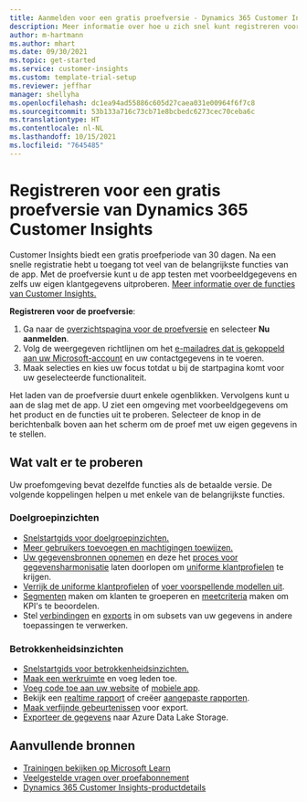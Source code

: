```yaml
---
title: Aanmelden voor een gratis proefversie - Dynamics 365 Customer Insights
description: Meer informatie over hoe u zich snel kunt registreren voor een gratis proefversie van Customer Insights. Verken de app en vind extra trainingsmateriaal.
author: m-hartmann
ms.author: mhart
ms.date: 09/30/2021
ms.topic: get-started
ms.service: customer-insights
ms.custom: template-trial-setup
ms.reviewer: jeffhar
manager: shellyha
ms.openlocfilehash: dc1ea94ad55886c605d27caea031e00964f6f7c8
ms.sourcegitcommit: 53b133a716c73cb71e8bcbedc6273cec70ceba6c
ms.translationtype: HT
ms.contentlocale: nl-NL
ms.lasthandoff: 10/15/2021
ms.locfileid: "7645485"
---
```

# <a name="sign-up-for-a-free-dynamics-365-customer-insights-trial"></a>Registreren voor een gratis proefversie van Dynamics 365 Customer Insights

Customer Insights biedt een gratis proefperiode van 30 dagen. Na een snelle registratie hebt u toegang tot veel van de belangrijkste functies van de app. Met de proefversie kunt u de app testen met voorbeeldgegevens en zelfs uw eigen klantgegevens uitproberen. [Meer informatie over de functies van Customer Insights.](overview.md)

**Registreren voor de proefversie**:

1. Ga naar de [overzichtspagina voor de proefversie](https://dynamics.microsoft.com/get-started/?appname=customerinsights) en selecteer **Nu aanmelden**.
1. Volg de weergegeven richtlijnen om het [e-mailadres dat is gekoppeld aan uw Microsoft-account](https://support.microsoft.com/windows/what-is-a-microsoft-account-4a7c48e9-ff5a-e9c6-5a5c-1a57d66c3bfa) en uw contactgegevens in te voeren.
1. Maak selecties en kies uw focus totdat u bij de startpagina komt voor uw geselecteerde functionaliteit.

Het laden van de proefversie duurt enkele ogenblikken. Vervolgens kunt u aan de slag met de app. U ziet een omgeving met voorbeeldgegevens om het product en de functies uit te proberen. Selecteer de knop in de berichtenbalk boven aan het scherm om de proef met uw eigen gegevens in te stellen.

## <a name="what-to-try"></a>Wat valt er te proberen

Uw proefomgeving bevat dezelfde functies als de betaalde versie. De volgende koppelingen helpen u met enkele van de belangrijkste functies.

### <a name="audience-insights"></a>Doelgroepinzichten

- [Snelstartgids voor doelgroepinzichten.](audience-insights/get-started.md)
- [Meer gebruikers toevoegen en machtigingen toewijzen.](audience-insights/permissions.md)
- [Uw gegevensbronnen opnemen](audience-insights/data-sources.md) en deze het [proces voor gegevensharmonisatie](audience-insights/data-unification.md) laten doorlopen om [uniforme klantprofielen](audience-insights/customer-profiles.md) te krijgen.
- [Verrijk de uniforme klantprofielen](audience-insights/enrichment-hub.md) of [voer voorspellende modellen uit](audience-insights/predictions-overview.md).
- [Segmenten](audience-insights/segments.md) maken om klanten te groeperen en [meetcriteria](audience-insights/measures.md) maken om KPI's te beoordelen.
- Stel [verbindingen](audience-insights/connections.md) en [exports](audience-insights/export-destinations.md) in om subsets van uw gegevens in andere toepassingen te verwerken.

### <a name="engagement-insights"></a>Betrokkenheidsinzichten

- [Snelstartgids voor betrokkenheidsinzichten.](engagement-insights/get-started.md)
- [Maak een werkruimte](engagement-insights/create-workspace.md) en voeg leden toe.
- [Voeg code toe aan uw website](engagement-insights/instrument-website.md) of [mobiele app](engagement-insights/developer-resources.md#capture-events-from-mobile-apps).
- Bekijk een [realtime rapport](engagement-insights/view-reports.md) of creëer [aangepaste rapporten](engagement-insights/custom-reports.md).
- [Maak verfijnde gebeurtenissen](engagement-insights/refined-events.md) voor export.
- [Exporteer de gegevens](engagement-insights/export-events.md) naar Azure Data Lake Storage.

## <a name="additional-resources"></a>Aanvullende bronnen

- [Trainingen bekijken op Microsoft Learn](/learn/browse/?filter-products=dynamics-dynamics-cust-insights)
- [Veelgestelde vragen over proefabonnement](trial-faq.md)
- [Dynamics 365 Customer Insights-productdetails](https://dynamics.microsoft.com/ai/customer-insights/)
